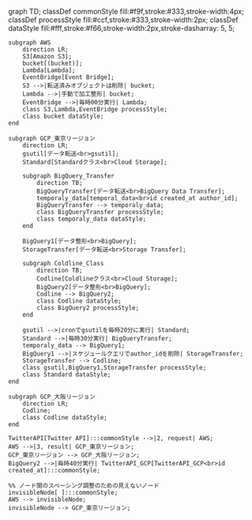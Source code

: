 graph TD;
    classDef commonStyle fill:#f9f,stroke:#333,stroke-width:4px;
    classDef processStyle fill:#ccf,stroke:#333,stroke-width:2px;
    classDef dataStyle fill:#fff,stroke:#f66,stroke-width:2px,stroke-dasharray: 5, 5;

    subgraph AWS
        direction LR;
        S3[Amazon S3];
        bucket[(bucket)];
        Lambda[Lambda];
        EventBridge[Event Bridge];
        S3 -->|転送済みオブジェクトは削除| bucket;
        Lambda -->|手動で加工整形| bucket;
        EventBridge -->|毎時00分実行| Lambda;
        class S3,Lambda,EventBridge processStyle;
        class bucket dataStyle;
    end

    subgraph GCP_東京リージョン
        direction LR;
        gsutil[データ転送<br>gsutil];
        Standard[Standardクラス<br>Cloud Storage];

        subgraph BigQuery_Transfer
            direction TB;
            BigQueryTransfer[データ転送<br>BigQuery Data Transfer];
            temporaly_data[temporal_data<br>id created_at author_id];
            BigQueryTransfer --> temporaly_data;
            class BigQueryTransfer processStyle;
            class temporaly_data dataStyle;
        end
        
        BigQuery1[データ整形<br>BigQuery];
        StorageTransfer[データ転送<br>Storage Transfer];

        subgraph Coldline_Class
            direction TB;
            Codline[Coldlineクラス<br>Cloud Storage];
            BigQuery2[データ整形<br>BigQuery];
            Codline --> BigQuery2;
            class Codline dataStyle;
            class BigQuery2 processStyle;
        end

        gsutil -->|cronでgsutilを毎時20分に実行| Standard;
        Standard -->|毎時30分実行| BigQueryTransfer;
        temporaly_data --> BigQuery1;
        BigQuery1 -->|スケジュールクエリでauthor_idを削除| StorageTransfer;
        StorageTransfer --> Codline;
        class gsutil,BigQuery1,StorageTransfer processStyle;
        class Standard dataStyle;
    end

    subgraph GCP_大阪リージョン
        direction LR;
        Codline;
        class Codline dataStyle;
    end

    TwitterAPI[Twitter API]:::commonStyle -->|2, request| AWS;
    AWS -->|3, result| GCP_東京リージョン;
    GCP_東京リージョン --> GCP_大阪リージョン;
    BigQuery2 -->|毎時40分実行| TwitterAPI_GCP[TwitterAPI_GCP<br>id created_at]:::commonStyle;

    %% ノード間のスペーシング調整のための見えないノード
    invisibleNode[ ]:::commonStyle;
    AWS --> invisibleNode;
    invisibleNode --> GCP_東京リージョン;